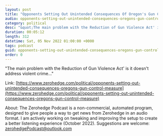 ```yaml
---
layout: post
title: "Opponents Setting Out Unintended Consequences Of Oregon's Gun Control Measure "
audio: opponents-setting-out-unintended-consequences-oregons-gun-control-measure-0
category: political
desc: "&quot;The main problem with the Reduction of Gun Violence Act' is it doesn't address violent crime...&quot;"
duration: 00:05:12
length: 312
datetime: Sat, 05 Nov 2022 01:00:00 +0000
tags: podcast
guid: opponents-setting-out-unintended-consequences-oregons-gun-control-measure-0
order: 0
---
```

&quot;The main problem with the Reduction of Gun Violence Act' is it doesn't address violent crime...&quot;

Link: [https://www.zerohedge.com/political/opponents-setting-out-unintended-consequences-oregons-gun-control-measure](https://www.zerohedge.com/political/opponents-setting-out-unintended-consequences-oregons-gun-control-measure)

About: The Zerohedge Podcast is a non-commercial, automated program, designed to give people a way to get news from Zerohedge in an audio format.  I am actively working on tweaking and improving the setup to create a better listening experience (October 2022).  Suggestions are welcome: [zerohedgePodcast@outlook.com](mailto:zerohedgePodcast@outlook.com)